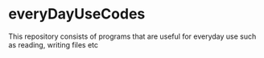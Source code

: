 # everyDayUseCodes
This repository consists of programs that are useful for everyday use such as reading, writing files etc
